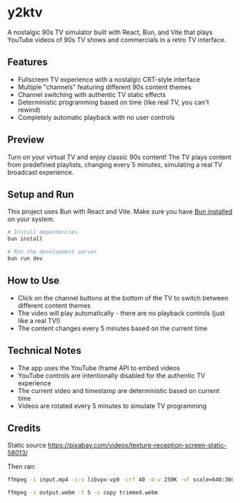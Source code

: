 # y2ktv

A nostalgic 90s TV simulator built with React, Bun, and Vite that plays YouTube videos of 90s TV shows and commercials in a retro TV interface.

## Features

- Fullscreen TV experience with a nostalgic CRT-style interface
- Multiple "channels" featuring different 90s content themes
- Channel switching with authentic TV static effects
- Deterministic programming based on time (like real TV, you can't rewind)
- Completely automatic playback with no user controls

## Preview

Turn on your virtual TV and enjoy classic 90s content! The TV plays content from predefined playlists, changing every 5 minutes, simulating a real TV broadcast experience.

## Setup and Run

This project uses Bun with React and Vite. Make sure you have [Bun installed](https://bun.sh/docs/installation) on your system.

```bash
# Install dependencies
bun install

# Run the development server
bun run dev
```

## How to Use

- Click on the channel buttons at the bottom of the TV to switch between different content themes
- The video will play automatically - there are no playback controls (just like a real TV!)
- The content changes every 5 minutes based on the current time


## Technical Notes

- The app uses the YouTube iframe API to embed videos
- YouTube controls are intentionally disabled for the authentic TV experience
- The current video and timestamp are deterministic based on current time
- Videos are rotated every 5 minutes to simulate TV programming

## Credits

Static source
https://pixabay.com/videos/texture-reception-screen-static-58013/

Then ran:

```sh
ffmpeg -i input.mp4 -c:v libvpx-vp9 -crf 40 -b:v 250K -vf scale=640:360 -c:a libopus -b:a 32k output.webm

ffmpeg -i output.webm -t 5 -c copy trimmed.webm
```